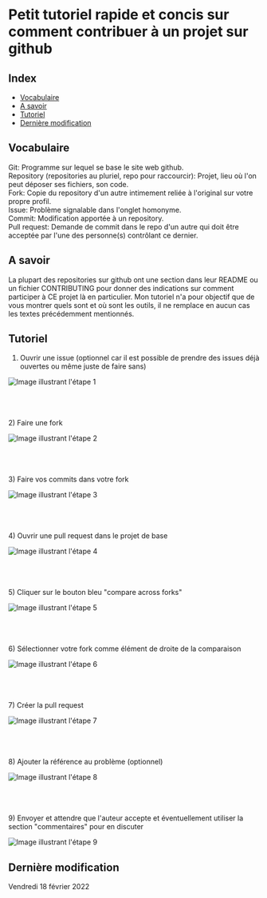 # Petit tutoriel rapide et concis sur comment contribuer à un projet sur github

## Index
- [Vocabulaire](https://github.com/reza0310/HowToContribute/blob/master/README.fr.md#vocabulaire)
- [A savoir](https://github.com/reza0310/HowToContribute/blob/master/README.fr.md#a-savoir)
- [Tutoriel](https://github.com/reza0310/HowToContribute/blob/master/README.fr.md#tutoriel)
- [Dernière modification](https://github.com/reza0310/HowToContribute/blob/master/README.fr.md#derni%C3%A8re-modification)

## Vocabulaire
Git: Programme sur lequel se base le site web github.<br>
Repository (repositories au pluriel, repo pour raccourcir): Projet, lieu où l'on peut déposer ses fichiers, son code.<br>
Fork: Copie du repository d'un autre intimement reliée à l'original sur votre propre profil.<br>
Issue: Problème signalable dans l'onglet homonyme.<br>
Commit: Modification apportée à un repository.<br>
Pull request: Demande de commit dans le repo d'un autre qui doit être acceptée par l'une des personne(s) contrôlant ce dernier.

## A savoir
La plupart des repositories sur github ont une section dans leur README ou un fichier CONTRIBUTING pour donner des indications sur comment participer à CE projet là en particulier. Mon tutoriel n'a pour objectif que de vous montrer quels sont et où sont les outils, il ne remplace en aucun cas les textes précédemment mentionnés.

## Tutoriel

1) Ouvrir une issue (optionnel car il est possible de prendre des issues déjà ouvertes ou même juste de faire sans)

![Image illustrant l'étape 1](https://github.com/reza0310/HowToContribute/blob/master/1.jpg)

<br><br><br>
2) Faire une fork

![Image illustrant l'étape 2](https://github.com/reza0310/HowToContribute/blob/master/2.jpg)

<br><br><br>
3) Faire vos commits dans votre fork

![Image illustrant l'étape 3](https://github.com/reza0310/HowToContribute/blob/master/3.jpg)

<br><br><br>
4) Ouvrir une pull request dans le projet de base

![Image illustrant l'étape 4](https://github.com/reza0310/HowToContribute/blob/master/4.jpg)

<br><br><br>
5) Cliquer sur le bouton bleu "compare across forks"

![Image illustrant l'étape 5](https://github.com/reza0310/HowToContribute/blob/master/5.jpg)

<br><br><br>
6) Sélectionner votre fork comme élément de droite de la comparaison

![Image illustrant l'étape 6](https://github.com/reza0310/HowToContribute/blob/master/6.jpg)

<br><br><br>
7) Créer la pull request

![Image illustrant l'étape 7](https://github.com/reza0310/HowToContribute/blob/master/7.jpg)

<br><br><br>
8) Ajouter la référence au problème (optionnel)

![Image illustrant l'étape 8](https://github.com/reza0310/HowToContribute/blob/master/8.jpg)

<br><br><br>
9) Envoyer et attendre que l'auteur accepte et éventuellement utiliser la section "commentaires" pour en discuter

![Image illustrant l'étape 9](https://github.com/reza0310/HowToContribute/blob/master/9.jpg)

## Dernière modification
Vendredi 18 février 2022
